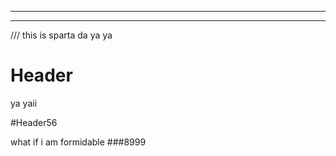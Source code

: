 

-----



-----

<!-- TITLE: Home -->
<!-- SUBTITLE: A quick summary of Home -->


/// this is sparta
da ya ya
# Header
ya yaii

#Header56

what if i am formidable
###8999
